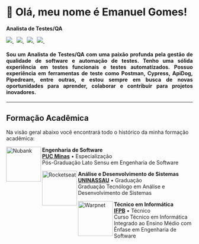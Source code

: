 # 🚀 Olá, meu nome é <strong>Emanuel Gomes!</strong>

<strong>Analista de Testes/QA</strong>


<p align='left'>
    <a href="mailto:emanuelgomesqa@gmail.com" target="_blank">
        <img src="https://img.shields.io/badge/Gmail-D14836?style=for-the-badge&logo=gmail&logoColor=white" />
    </a> &nbsp;
    <a href="https://www.linkedin.com/in/emanuelgomesqa/" target="_blank">
        <img src="https://img.shields.io/badge/LinkedIn-0077B5?style=for-the-badge&logo=linkedin&logoColor=white" />
    </a>&nbsp;
    <a href="https://github.com/emanuelgomesqa" target="_blank">
        <img src="https://img.shields.io/badge/GitHub-100000?style=for-the-badge&logo=github&logoColor=white" />
    </a>&nbsp;
    <a href="https://wa.me/5583998558560" target="_blank">
        <img src="https://img.shields.io/badge/WhatsApp-25D366?style=for-the-badge&logo=WhatsApp&logoColor=white" />
    </a>&nbsp;
</p>

<h4 align="justify">
Sou um Analista de Testes/QA com uma paixão profunda pela gestão de qualidade de software e automação de testes. Tenho uma sólida experiência em testes funcionais e testes automatizados. Possuo experiência em ferramentas de teste como Postman, Cypress, ApiDog, Pipedream, entre outras, e estou sempre em busca de novas oportunidades para aprender, colaborar e contribuir para projetos inovadores.</h4>

---

## Formação Acadêmica

Na visão geral abaixo você encontrará todo o histórico da minha formação acadêmica:

[<img align="left" height="94px" width="94px" alt="Nubank" src="https://encrypted-tbn0.gstatic.com/images?q=tbn:ANd9GcQkxME1R2WYvh_G2IvtLd1L2cpFVaKTSe7_rA&s"/>](https://www.pucminas.br/destaques/Paginas/default.aspx)

**Engenharia de Software** \
[**PUC Minas**](https://www.pucminas.br/destaques/Paginas/default.aspx) • Especialização \
Pós-Graduação Lato Sensu em Engenharia de Software
<br/>


[<img align="left" height="94px" width="94px" alt="Rocketseat" src="https://www.uninassau.edu.br/sites/mauriciodenassau.edu.br/files/fields/imagemLateral/noticias/2019/11/logo-uninassau.png"/>](https://www.uninassau.edu.br/)

**Análise e Desenvolvimento de Sistemas** \
[**UNINASSAU**](https://www.uninassau.edu.br/) • Graduação \
Graduação Tecnólogo em Análise e Desenvolvimento de Sistemas
<br/>

[<img align="left" height="94px" width="94px" alt="Warpnet" src="https://www.ifpb.edu.br/noticias/2019/05/conselho-superior-convoca-para-reuniao-ordinaria/logo-ifpb-vertical.png"/>](https://www.ifpb.edu.br/)

**Técnico em Informática** \
[**IFPB**](https://www.ifpb.edu.br/) • Técnico \
Curso Técnico em Informática Integrado ao Ensino Médio com Ênfase em Engenharia de Software
<br/>




<br/>

